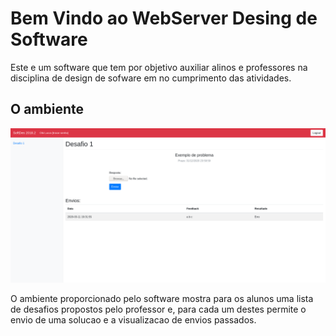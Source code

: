# Bem Vindo ao WebServer Desing de Software

Este e um software que tem por objetivo auxiliar alinos e professores na disciplina de design de sofware em no cumprimento das atividades.

## O ambiente
![](Imagens/Tela_Inicial_Aluno.png)


O ambiente proporcionado pelo software mostra para os alunos uma lista de desafios propostos pelo professor e, para cada um destes permite o envio de uma solucao e a visualizacao de envios passados.


